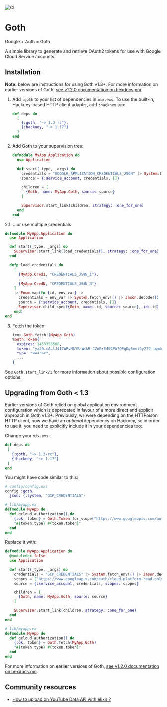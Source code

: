 ![CI](https://github.com/peburrows/goth/workflows/CI/badge.svg)

# Goth

<!-- MDOC !-->

Google + Auth = Goth

A simple library to generate and retrieve OAuth2 tokens for use with Google Cloud Service accounts.

## Installation

**Note:** below are instructions for using Goth v1.3+. For more information on earlier versions of Goth, [see v1.2.0 documentation on hexdocs.pm](https://hexdocs.pm/goth/1.2.0).

1. Add `:goth` to your list of dependencies in `mix.exs`. To use the built-in, Hackney-based HTTP
   client adapter, add `:hackney` too:

   ```elixir
   def deps do
     [
       {:goth, "~> 1.3-rc"},
       {:hackney, "~> 1.17"}
     ]
   end
   ```

2. Add Goth to your supervision tree:

   ```elixir
   defmodule MyApp.Application do
     use Application

     def start(_type, _args) do
       credentials = "GOOGLE_APPLICATION_CREDENTIALS_JSON" |> System.fetch_env!() |> Jason.decode!()
       source = {:service_account, credentials, []}

       children = [
         {Goth, name: MyApp.Goth, source: source}
       ]

       Supervisor.start_link(children, strategy: :one_for_one)
     end
   end
   ```

2.1. ...or use multiple credentials

   ```elixir
   defmodule MyApp.Application do
     use Application

     def start(_type, _args) do
       Supervisor.start_link(load_credentials(), strategy: :one_for_one)
     end

     defp load_credentials do
       [
         {MyApp.Cred1, "CREDENTIALS_JSON_1"},
         ...
         {MyApp.CredN, "CREDENTIALS_JSON_N"}
       ]
       |> Enum.map(fn {id, env_var} ->
         credentials = env_var |> System.fetch_env!() |> Jason.decode!()
         source = {:service_account, credentials, []}
         Supervisor.child_spec({Goth, name: id, source: source}, id: id)
       end)
   end
   ```

3. Fetch the token:

    ```elixir
    iex> Goth.fetch!(MyApp.Goth)
    %Goth.Token{
      expires: 1453356568,
      token: "ya29.cALlJ4ICWRvMkYB-WsAR-CZnExE459PA7QPqKg5nei9y2T9-iqmbcgxq8XrTATNn_BPim",
      type: "Bearer",
      ...
    }
    ```

See `Goth.start_link/1` for more information about possible configuration options.

<!-- MDOC !-->

## Upgrading from Goth < 1.3

Earlier versions of Goth relied on global application environment configuration which is deprecated
in favour of a more direct and explicit approach in Goth v1.3+. Previously, we were depending
on the HTTPoison HTTP client, now we have an _optional_ dependency on Hackney, so in order
to use it, you need to explicitly include it in your dependencies too:

Change your `mix.exs`:

```elixir
def deps do
 [
   {:goth, "~> 1.3-rc"},
   {:hackney, "~> 1.17"}
 ]
end
```

You might have code similar to this:

```elixir
# config/config.exs
config :goth,
  json: {:system, "GCP_CREDENTIALS"}
```

```elixir
# lib/myapp.ex
defmodule MyApp do
  def gcloud_authorization() do
    {:ok, token} = Goth.Token.for_scope("https://www.googleapis.com/auth/cloud-platform.read-only")
    "#{token.type} #{token.token}"
  end
end
```

Replace it with:

```elixir
defmodule MyApp.Application do
  @moduledoc false
  use Application

  def start(_type, _args) do
    credentials = "GCP_CREDENTIALS" |> System.fetch_env!() |> Jason.decode!()
    scopes = ["https://www.googleapis.com/auth/cloud-platform.read-only"]
    source = {:service_account, credentials, scopes: scopes}

    children = [
      {Goth, name: MyApp.Goth, source: source}
    ]

    Supervisor.start_link(children, strategy: :one_for_one)
  end
end
```

```elixir
# lib/myapp.ex
defmodule MyApp do
  def gcloud_authorization() do
    {:ok, token} = Goth.fetch(MyApp.Goth)
    "#{token.type} #{token.token}"
  end
end
```

For more information on earlier versions of Goth, [see v1.2.0 documentation on hexdocs.pm](https://hexdocs.pm/goth/1.2.0).

## Community resources

  * [How to upload on YouTube Data API with elixir ?](https://mrdotb.com/posts/upload-on-youtube-with-elixir/)
